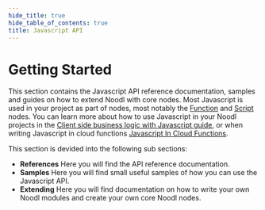 ```yaml
---
hide_title: true
hide_table_of_contents: true
title: Javascript API
---
```


# Getting Started

This section contains the Javascript API reference documentation, samples and guides on how to extend Noodl with core nodes. Most Javascript is used in your project as part of nodes, most notably the [Function](/nodes/javascript/function) and [Script](/nodes/javascript/script) nodes. You can learn more about how to use Javascript in your Noodl projects in the [Client side business logic with Javascript guide](/docs/guides/business-logic/client-side-biz-logic-js), or when writing Javascript in cloud functions [Javascript In Cloud Functions](/docs/guides/cloud-logic/javascript).

This section is devided into the following sub sections:

* **References** Here you will find the API reference documentation.
* **Samples** Here you will find small useful samples of how you can use the Javascript API.
* **Extending** Here you will find documentation on how to write your own Noodl modules and create your own core Noodl nodes.

